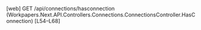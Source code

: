 [web] GET /api/connections/hasconnection  (Workpapers.Next.API.Controllers.Connections.ConnectionsController.HasConnection)  [L54–L68]

